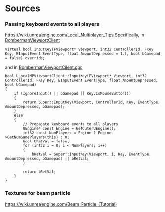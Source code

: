# Sources

### Passing keyboard events to all players
https://wiki.unrealengine.com/Local_Multiplayer_Tips
Specifically, in [BombermanViewportClient](/Source/Bomberman/Utilities/BombermanViewportCilent.h)
```
virtual bool InputKey(FViewport* Viewport, int32 ControllerId, FKey Key, EInputEvent EventType, float AmountDepressed = 1.f, bool bGamepad = false) override;
```
and in [BombermanViewportCilent.cpp](/Source/Bomberman/Utilities/BombermanViewportCilent.cpp)
```
bool ULocalMPViewportClient::InputKey(FViewport* Viewport, int32 ControllerId, FKey Key, EInputEvent EventType, float AmountDepressed, bool bGamepad)
{
	if (IgnoreInput() || bGamepad || Key.IsMouseButton())
	{
		return Super::InputKey(Viewport, ControllerId, Key, EventType, AmountDepressed, bGamepad);
	}
	else
	{
		// Propagate keyboard events to all players
		UEngine* const Engine = GetOuterUEngine();
		int32 const NumPlayers = Engine ? Engine->GetNumGamePlayers(this) : 0;
		bool bRetVal = false;
		for (int32 i = 0; i < NumPlayers; i++)
		{
			bRetVal = Super::InputKey(Viewport, i, Key, EventType, AmountDepressed, bGamepad) || bRetVal;
		}
 
		return bRetVal;
	}
}
```

### Textures for beam particle
https://wiki.unrealengine.com/Beam_Particle_(Tutorial)
